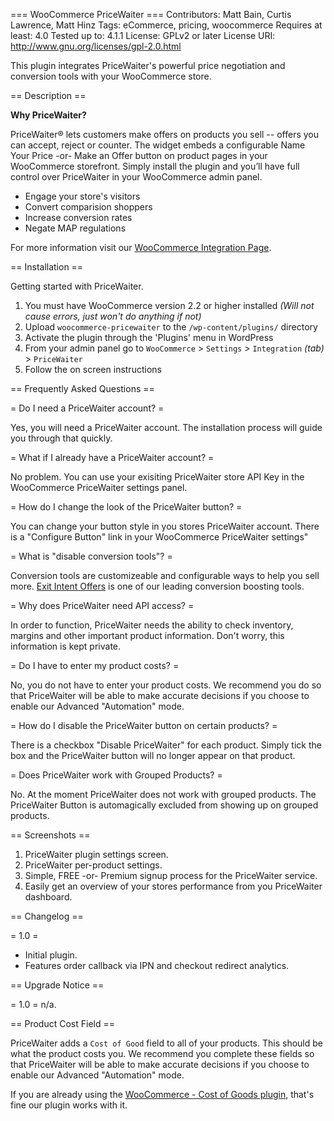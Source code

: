=== WooCommerce PriceWaiter ===
Contributors: Matt Bain, Curtis Lawrence, Matt Hinz
Tags: eCommerce, pricing, woocommerce
Requires at least: 4.0
Tested up to: 4.1.1
License: GPLv2 or later
License URI: http://www.gnu.org/licenses/gpl-2.0.html

This plugin integrates PriceWaiter's powerful price negotiation and conversion tools with your WooCommerce store.

== Description ==

__Why PriceWaiter?__

PriceWaiter® lets customers make offers on products you sell -- offers you can accept, reject or counter. The widget embeds a configurable Name Your Price -or- Make an Offer button on product pages in your WooCommerce storefront. Simply install the plugin and you’ll have full control over PriceWaiter in your WooCommerce admin panel.

* Engage your store's visitors
* Convert comparision shoppers
* Increase conversion rates
* Negate MAP regulations

For more information visit our [WooCommerce Integration Page](https://www.pricewaiter.com/integrations/woocommerce/).

== Installation ==

Getting started with PriceWaiter.

1. You must have WooCommerce version 2.2 or higher installed _(Will not cause errors, just won't do anything if not)_
1. Upload `woocommerce-pricewaiter` to the `/wp-content/plugins/` directory
1. Activate the plugin through the 'Plugins' menu in WordPress
1. From your admin panel go to `WooCommerce` > `Settings` > `Integration` _(tab)_ > `PriceWaiter`
1. Follow the on screen instructions 

== Frequently Asked Questions ==

= Do I need a PriceWaiter account? =

Yes, you will need a PriceWaiter account. The installation process will guide you through that quickly.

= What if I already have a PriceWaiter account? =

No problem. You can use your exisiting PriceWaiter store API Key in the WooCommerce PriceWaiter settings panel.

= How do I change the look of the PriceWaiter button? =

You can change your button style in you stores PriceWaiter account. There is a "Configure Button" link in your WooCommerce PriceWaiter settings"

= What is "disable conversion tools"? =

Conversion tools are customizeable and configurable ways to help you sell more. [Exit Intent Offers](https://www.pricewaiter.com/feature/exit-intent-offers/) is one of our leading conversion boosting tools.

= Why does PriceWaiter need API access? =

In order to function, PriceWaiter needs the ability to check inventory, margins and other important product information. Don't worry, this information is kept private.

= Do I have to enter my product costs? =

No, you do not have to enter your product costs. We recommend you do so that PriceWaiter will be able to make accurate decisions if you choose to enable our Advanced "Automation" mode.

= How do I disable the PriceWaiter button on certain products? =

There is a checkbox "Disable PriceWaiter" for each product. Simply tick the box and the PriceWaiter button will no longer appear on that product.

= Does PriceWaiter work with Grouped Products? =

No. At the moment PriceWaiter does not work with grouped products. The PriceWaiter Button is automagically excluded from showing up on grouped products.

== Screenshots ==

1. PriceWaiter plugin settings screen.
2. PriceWaiter per-product settings.
3. Simple, FREE -or- Premium signup process for the PriceWaiter service.
4. Easily get an overview of your stores performance from you PriceWaiter dashboard. 

== Changelog ==

= 1.0 =
* Initial plugin.
* Features order callback via IPN and checkout redirect analytics.

== Upgrade Notice ==

= 1.0 =
n/a.


== Product Cost Field ==

PriceWaiter adds a `Cost of Good` field to all of your products. This should be what the product costs you.
We recommend you complete these fields so that PriceWaiter will be able to make accurate decisions if you choose to enable our Advanced "Automation" mode.

If you are already using the [WooCommerce - Cost of Goods plugin](http://www.woothemes.com/products/woocommerce-cost-of-goods/), that's fine our plugin works with it.
